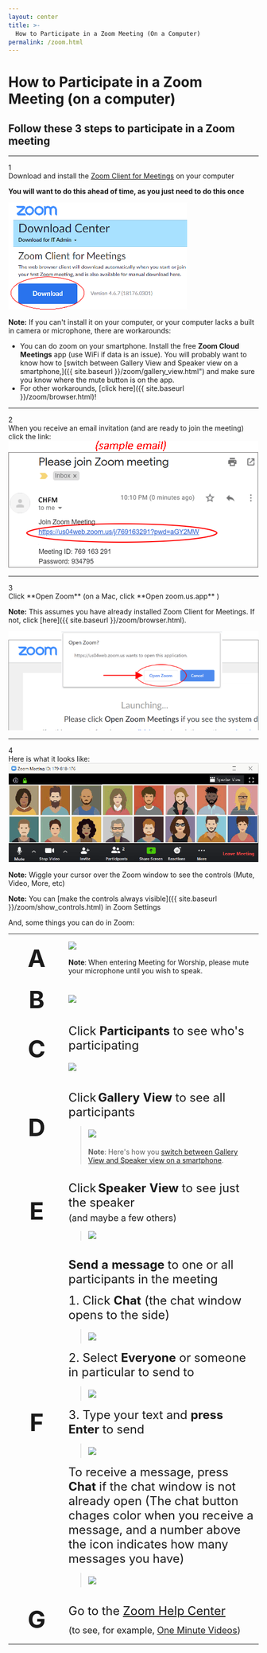 ```yaml
---
layout: center
title: >-
  How to Participate in a Zoom Meeting (On a Computer)
permalink: /zoom.html
---
```


# How to Participate in a Zoom Meeting (on a computer)
## Follow these 3 steps to participate in a Zoom meeting

****
<div class="circleNumber">1</div> Download and install the <a href="https://zoom.us/download">Zoom Client for Meetings</a> on your computer

**You will want to do this ahead of time, as you just need to do this once**

<a class="noIcon" href="https://zoom.us/download">
  <img class="img-fluid" src="/assets/images/zoom/zmDownload.gif">
</a>

**Note:** If you can't install it on your computer, or your computer lacks a
built in camera or microphone, there are workarounds:

* You can do zoom on your smartphone. Install the free **Zoom Cloud Meetings** app (use WiFi if data is an issue). You will probably want to know how to [switch between Gallery View and Speaker view on a smartphone,]({{ site.baseurl }}/zoom/gallery_view.html") and make sure you know where the mute button is on the app.
* For other workarounds, [click here]({{ site.baseurl }}/zoom/browser.html)!

****
<div class="circleNumber">2</div> When you receive an email invitation (and are ready to join the meeting) click
the link:

<img class="img-fluid" src="/assets/images/zoom/zmEmail.gif">

****
<div class="circleNumber">3</div>Click **Open Zoom** (on a Mac, click **Open zoom.us.app** )

**Note:** This assumes you have already installed Zoom Client for Meetings. If not, click [here]({{ site.baseurl }}/zoom/browser.html).

<img class="img-fluid" src="/assets/images/zoom/zmOpen1.gif">

****
<div class="circleNumber">4</div>Here is what it looks like:

<img class="img-fluid" src="/assets/images/zoom/zmZoomWindow.gif">

**Note:** Wiggle your cursor over the Zoom window to see the controls (Mute, Video, More, etc)

**Note:** You can [make the controls always visible]({{ site.baseurl }}/zoom/show_controls.html) in Zoom Settings

And, some things you can do in Zoom:

<table style="width:145">
  <tr>
    <td width="100" height="23"> <div align="center"><strong><font size="+4">A</font></strong></div></td>
    <td><p><img src="{{ site.baseurl }}/assets/images/zoom/zmMuteUnmute.gif" /></p>
      <p><strong>Note</strong>: When entering Meeting for Worship, please mute
        your microphone until you wish to speak.</p></td>
  </tr>
  <tr>
    <td width="100" height="23"> <div align="center"><strong><font size="+4">B</font></strong></div></td>
    <td><img src="{{ site.baseurl }}/assets/images/zoom/zmVideo.gif" /></td>
  </tr>
  <tr>
    <td width="100" height="23"> <div align="center"><strong><font size="+4">C</font></strong></div></td>
    <td><p><font size="+2">Click <strong>Participants</strong> to see
        who's participating</font></p>
      <p><font size="+2"><img class="img-fluid" src="{{ site.baseurl }}/assets/images/zoom/zmParticipants.gif" /></font></p></td>
  </tr>
  <tr>
    <td width="100" height="23"> <div align="center"><strong><font size="+4">D</font></strong></div></td>
    <td><p><font size="+2">Click</font> <font size="+2"><strong>Gallery
        View </strong> to see all participants </font></p>
      <blockquote>
        <p><font size="+2"><img class="img-fluid" src="{{ site.baseurl }}/assets/images/zoom/zmGallery.gif" /></font></p>
        <p> <strong>Note</strong>: Here's how you <a href="GalleryView_inApp.htm">switch
          between Gallery View and Speaker view on a smartphone</a>.</p>
      </blockquote></td>
  </tr>
  <tr>
    <td width="100" height="23"> <div align="center"><strong><font size="+4">E</font></strong></div></td>
    <td><p><font size="+2">Click</font> <font size="+2"><strong>Speaker
        View </strong> to see just the speaker <br>
        <font size="+1">(and maybe a few others)</font> </font></p>
      <blockquote>
        <p><img class="img-fluid" src="{{ site.baseurl }}/assets/images/zoom/zmSpeaker.gif" /></p>
      </blockquote></td>
  </tr>
  <tr>
    <td width="100" height="23"> <div align="center"><strong><font size="+4">F</font></strong></div></td>
    <td valign="middle"> <p><font size="+2"><strong>Send a message</strong> to
        one or all participants in the meeting</font></p>
      <p><font size="+2">1. Click <strong>Chat </strong>(the chat window opens
        to the side)</font></p>
      <blockquote>
        <p><font size="+2"><img class="img-fluid" src="{{ site.baseurl }}/assets/images/zoom/zmChat1.gif" /></font></p>
      </blockquote>
      <p><font size="+2">2. Select <strong>Everyone</strong> or someone in particular
        to send to</font></p>
      <blockquote>
        <p><font size="+2"><img class="img-fluid" src="{{ site.baseurl }}/assets/images/zoom/zmChat2.gif" /></font></p>
      </blockquote>
      <p><font size="+2">3. Type your text and <strong>press Enter</strong> to
        send</font></p>
      <blockquote>
        <p><font size="+2"><img class="img-fluid" src="{{ site.baseurl }}/assets/images/zoom/zmChat3.gif" /></font></p>
      </blockquote>
      <p><font size="+2">To receive a message, press <strong>Chat</strong> if
        the chat window is not already open (The chat button chages color when
        you receive a message, and a number above the icon indicates how many
        messages you have)</font></p>
      <blockquote>
        <p><font size="+2"><img class="img-fluid" src="{{ site.baseurl }}/assets/images/zoom/zmChat4.gif" /></font></p>
      </blockquote></td>
  </tr>
  <tr>
    <td width="100" height="23"> <div align="center"><strong><font size="+4">G</font></strong></div></td>
    <td valign="middle">
      <p><font size="+2">Go to the <a href="https://support.zoom.us/hc/en-us?mobile_site=false">Zoom
        Help Center</a></font></p>
      <p><font size="+1">(to see, for example, <a href="https://support.zoom.us/hc/en-us/articles/206618765-Zoom-Video-Tutorials">One
        Minute Videos</a>)</font></p></td>
  </tr>
</table>
